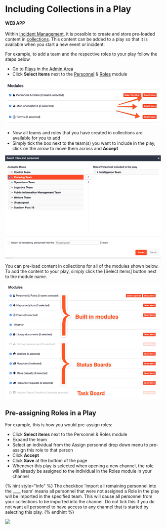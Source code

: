 # Including Collections in a Play

#### WEB APP

Within [Incident Management](../getting-started.md), it is possible to create and store pre-loaded content in [collections](../admin-area/collections/). This content can be added to a play so that it is available when you start a new event or incident.   
  
For example, to add a team and the respective roles to your play follow the steps below

* Go to [Plays](./) in the [Admin Area](../admin-area/)
* Click **Select items** next to the [Personnel](../personnel/) & [Roles](../../personnel-and-training/roles/) module

![](../../.gitbook/assets/including-collections-in-a-play.png)

* Now all teams and roles that you have created in collections are available for you to add
* Simply tick the box next to the team\(s\) you want to include in the play, click on the arrow to move them across and **Accept** 

![](../../.gitbook/assets/select-roles-and-personnel.png)

  
  
You can pre-load content in collections for all of the modules shown below. To add the content to your play, simply click the \[Select items\] button next to the module name. 

![](../../.gitbook/assets/selecting-modules-for-play.png)

## Pre-assigning Roles in a Play

For example, this is how you would pre-assign roles: 

* Click **Select items** next to the Personnel & Roles module
* Expand the team
* Select an individual from the Assign personnel drop down menu to pre-assign this role to that person
* Click **Accept**
* Click **Save** at the bottom of the page
* Whenever this play is selected when opening a new channel, the role will already be assigned to the individual in the Roles module in your channel

{% hint style="info" %}
The checkbox 'Import all remaining personnel into the \_\_\_\_ team' means all personnel that were not assigned a Role in the play will be imported in the specified team. This will cause all personnel from your collections to be imported into the channel. Do not tick this if you do not want all personnel to have access to any channel that is started by selecting this play. 
{% endhint %}

![](../../.gitbook/assets/assigning-roles-in-a-play.gif)

